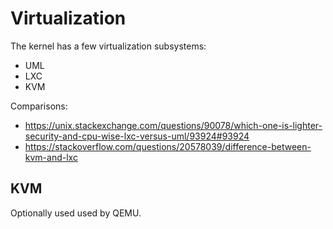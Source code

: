 # Virtualization

The kernel has a few virtualization subsystems:

- UML
- LXC
- KVM

Comparisons:

- <https://unix.stackexchange.com/questions/90078/which-one-is-lighter-security-and-cpu-wise-lxc-versus-uml/93924#93924>
- <https://stackoverflow.com/questions/20578039/difference-between-kvm-and-lxc>

## KVM

Optionally used used by QEMU.
